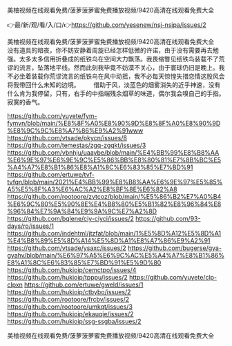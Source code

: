 美柚视频在线观看免费/菠萝菠萝蜜免费播放视频/9420高清在线观看免费大全

👉最/新/观/看/入/口/👉https://github.com/yesenew/nsj-nsjpa/issues/2

美柚视频在线观看免费/菠萝菠萝蜜免费播放视频/9420高清在线观看免费大全　　没有道具的暗夜，你不妨安静着周旋已经怎样低微的许诺，由于没有需要再去勉强。太多太多信用折叠成的纸铁鸟在空间大力飘荡。我畏缩瞥见纸铁鸟装载不了荒谬的流言，坠落地平线。然而此刻我毕竟不妨漠不关心，由于寰球仍旧是晚上。我不必坐着装载你荒谬流言的纸铁鸟在风中动摇，我不必每天惊惶失措恋情这股风会将我带回什么未知的边境。
　　借助于风，淡蓝色的烟雾消失的近乎神速，没有什么肯为我停留。只有，右手的中指端残余烟草的味道，偶尔我会嗅自己的手指。寂寞的香气。


https://github.com/yuyete/fym-fymvn/blob/main/%E8%8F%A0%E8%90%9D%E8%8F%A0%E8%90%9D%E8%9C%9C%E8%A7%86%E9%A2%91www
https://github.com/vtsade/pkycn/issues/8
https://github.com/temestas/zgq-zgqkt/issues/3
https://github.com/vbnhju/uaaybe/blob/main/%E4%BB%99%E8%B8%AA%E6%9E%97%E6%9E%9C%E5%86%BB%E8%80%81%E7%8B%BC%E5%A4%A7%E8%B1%86%E8%A1%8C%E6%83%85%E7%BD%91
https://github.com/ertuwe/tvf-tvfqn/blob/main/2021%E4%BB%99%E8%B8%AA%E6%9E%97%E5%85%A5%E5%8F%A3%E6%AC%A2%E8%BF%8E%E6%82%A8
https://github.com/rootoore/zvtcoz/blob/main/%E5%86%B2%E7%A0%B4%E6%9C%80%E5%90%8E%E4%B8%80%E5%B1%82%E8%96%84%E8%96%84%E7%9A%84%E9%9A%9C%E7%A2%8D
https://github.com/bqlene/ciy-ciyci/issues/2
https://github.com/93-days/ro/issues/1
https://github.com/indehtml/jtzfat/blob/main/1%E5%8D%A12%E5%8D%A1%E4%B8%89%E5%8D%A14%E5%8D%A1%E8%A7%86%E9%A2%91
https://github.com/vtsade/ysaxc/issues/2
https://github.com/bugerse/gya-gyahv/blob/main/%E6%97%A5%E6%9C%AC%E5%A4%A7%E8%B1%86%E8%A1%8C%E6%83%85%E7%BD%91%E5%9D%80
https://github.com/hukioip/cemctpo/issues/4
https://github.com/hukioip/tpppu/issues/2
https://github.com/yuyete/clp-clpxn
https://github.com/ertuwe/gweld/issues/1
https://github.com/hukioip/ctbybo/issues/2
https://github.com/rootoore/frcbv/issues/2
https://github.com/rootoore/umkqt/issues/3
https://github.com/hukioip/ekauqie/issues/2
https://github.com/hukioip/ssg-ssgba/issues/2

美柚视频在线观看免费/菠萝菠萝蜜免费播放视频/9420高清在线观看免费大全
